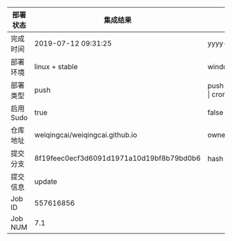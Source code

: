 部署状态 | 集成结果 | 参考值
---|---|---
完成时间 | 2019-07-12 09:31:25 | yyyy-mm-dd hh:mm:ss
部署环境 | linux + stable | window \| linux + stable
部署类型 | push | push \| pull_request \| api \| cron
启用Sudo | true | false \| true
仓库地址 | weiqingcai/weiqingcai.github.io | owner_name/repo_name
提交分支 | 8f19feec0ecf3d6091d1971a10d19bf8b79bd0b6 | hash 16位
提交信息 | update |
Job ID   | 557616856 |
Job NUM  | 7.1 |
